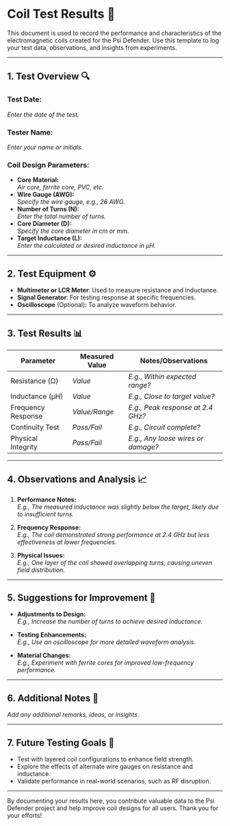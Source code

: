 # Coil Test Results 🧪

This document is used to record the performance and characteristics of the electromagnetic coils created for the Psi Defender. Use this template to log your test data, observations, and insights from experiments.

---

## 1. Test Overview 🔍

### Test Date:  
*Enter the date of the test.*

### Tester Name:  
*Enter your name or initials.*

### Coil Design Parameters:
- **Core Material:**  
  *Air core, ferrite core, PVC, etc.*
- **Wire Gauge (AWG):**  
  *Specify the wire gauge, e.g., 26 AWG.*
- **Number of Turns (N):**  
  *Enter the total number of turns.*
- **Core Diameter (D):**  
  *Specify the core diameter in cm or mm.*
- **Target Inductance (L):**  
  *Enter the calculated or desired inductance in μH.*

---

## 2. Test Equipment ⚙️

- **Multimeter or LCR Meter**: Used to measure resistance and inductance.  
- **Signal Generator**: For testing response at specific frequencies.  
- **Oscilloscope** (Optional): To analyze waveform behavior.  

---

## 3. Test Results 📊

| Parameter            | Measured Value   | Notes/Observations                           |
|----------------------|------------------|---------------------------------------------|
| Resistance (Ω)       | *Value*          | *E.g., Within expected range?*              |
| Inductance (μH)      | *Value*          | *E.g., Close to target value?*              |
| Frequency Response   | *Value/Range*    | *E.g., Peak response at 2.4 GHz?*           |
| Continuity Test      | *Pass/Fail*      | *E.g., Circuit complete?*                   |
| Physical Integrity   | *Pass/Fail*      | *E.g., Any loose wires or damage?*          |

---

## 4. Observations and Analysis 📈

1. **Performance Notes:**  
   *E.g., The measured inductance was slightly below the target, likely due to insufficient turns.*

2. **Frequency Response:**  
   *E.g., The coil demonstrated strong performance at 2.4 GHz but less effectiveness at lower frequencies.*

3. **Physical Issues:**  
   *E.g., One layer of the coil showed overlapping turns, causing uneven field distribution.*

---

## 5. Suggestions for Improvement 🔧

- **Adjustments to Design:**  
  *E.g., Increase the number of turns to achieve desired inductance.*

- **Testing Enhancements:**  
  *E.g., Use an oscilloscope for more detailed waveform analysis.*

- **Material Changes:**  
  *E.g., Experiment with ferrite cores for improved low-frequency performance.*

---

## 6. Additional Notes 📝

*Add any additional remarks, ideas, or insights.*

---

## 7. Future Testing Goals 🚀

- Test with layered coil configurations to enhance field strength.  
- Explore the effects of alternate wire gauges on resistance and inductance.  
- Validate performance in real-world scenarios, such as RF disruption.

---

By documenting your results here, you contribute valuable data to the Psi Defender project and help improve coil designs for all users. Thank you for your efforts!